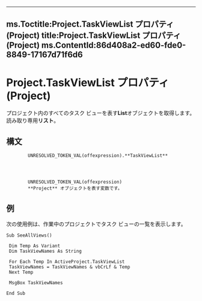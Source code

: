 

---
ms.Toctitle:Project.TaskViewList プロパティ (Project)
title:Project.TaskViewList プロパティ (Project)
ms.ContentId:86d408a2-ed60-fde0-8849-17167d71f6d6
---
# Project.TaskViewList プロパティ (Project)




プロジェクト内のすべてのタスク ビューを表す**List**オブジェクトを取得します。読み取り専用**リスト**。

## 構文

            UNRESOLVED_TOKEN_VAL(offexpression).**TaskViewList**




            UNRESOLVED_TOKEN_VAL(offexpression)
            **Project** オブジェクトを表す変数です。



## 例
次の使用例は、作業中のプロジェクトでタスク ビューの一覧を表示します。

```vba
Sub SeeAllViews() 
 
 Dim Temp As Variant 
 Dim TaskViewNames As String 
 
 For Each Temp In ActiveProject.TaskViewList 
 TaskViewNames = TaskViewNames & vbCrLf & Temp 
 Next Temp 
 
 MsgBox TaskViewNames 
 
End Sub
```





